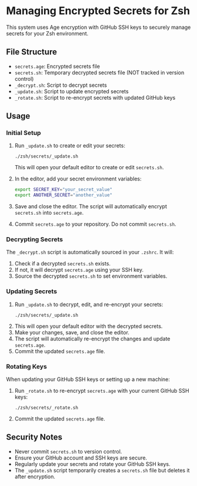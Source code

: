 # Managing Encrypted Secrets for Zsh

This system uses Age encryption with GitHub SSH keys to securely manage secrets for your Zsh environment.

## File Structure

- `secrets.age`: Encrypted secrets file
- `secrets.sh`: Temporary decrypted secrets file (NOT tracked in version control)
- `_decrypt.sh`: Script to decrypt secrets
- `_update.sh`: Script to update encrypted secrets
- `_rotate.sh`: Script to re-encrypt secrets with updated GitHub keys

## Usage

### Initial Setup

1. Run `_update.sh` to create or edit your secrets:
   ```
   ./zsh/secrets/_update.sh
   ```
   This will open your default editor to create or edit `secrets.sh`.

2. In the editor, add your secret environment variables:
   ```sh
   export SECRET_KEY="your_secret_value"
   export ANOTHER_SECRET="another_value"
   ```

3. Save and close the editor. The script will automatically encrypt `secrets.sh` into `secrets.age`.

4. Commit `secrets.age` to your repository. Do not commit `secrets.sh`.

### Decrypting Secrets

The `_decrypt.sh` script is automatically sourced in your `.zshrc`. It will:

1. Check if a decrypted `secrets.sh` exists.
2. If not, it will decrypt `secrets.age` using your SSH key.
3. Source the decrypted `secrets.sh` to set environment variables.

### Updating Secrets

1. Run `_update.sh` to decrypt, edit, and re-encrypt your secrets:
   ```
   ./zsh/secrets/_update.sh
   ```
2. This will open your default editor with the decrypted secrets.
3. Make your changes, save, and close the editor.
4. The script will automatically re-encrypt the changes and update `secrets.age`.
5. Commit the updated `secrets.age` file.

### Rotating Keys

When updating your GitHub SSH keys or setting up a new machine:

1. Run `_rotate.sh` to re-encrypt `secrets.age` with your current GitHub SSH keys:
   ```
   ./zsh/secrets/_rotate.sh
   ```
2. Commit the updated `secrets.age` file.

## Security Notes

- Never commit `secrets.sh` to version control.
- Ensure your GitHub account and SSH keys are secure.
- Regularly update your secrets and rotate your GitHub SSH keys.
- The `_update.sh` script temporarily creates a `secrets.sh` file but deletes it after encryption.